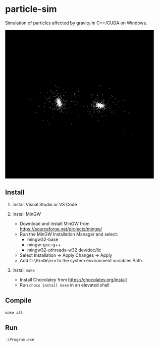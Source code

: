# particle-sim

Simulation of particles affected by gravity in C++/CUDA on Windows.

![](images/two_galaxies.png)

## Install

1. Install Visual Studio or VS Code

2. Install MinGW
    * Download and install MinGW from https://sourceforge.net/projects/mingw/
    * Run the MinGW Installation Manager and select:
      * mingw32-base
      * mingw-gcc-g++
      * mingw32-pthreads-w32 dev/doc/lic
    * Select Installation -> Apply Changes -> Apply
    * Add `C:\MinGW\bin` to the system environment variables Path

3. Install `make`
    * Install Chocolatey from https://chocolatey.org/install
    * Run `choco install make` in an elevated shell

## Compile

```
make all
```

## Run

```
.\Program.exe
```
